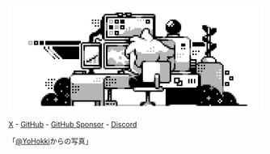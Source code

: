 ![ghbanner](ghbanner.png)

<a target="_blank" href="https://x.com/314isme">X</a> -
<a target="_blank" href="https://github.com/314isme">GitHub</a> -
<a target="_blank" href="https://github.com/sponsors/314isme">GitHub Sponsor</a> -
<a target="_blank" href="https://discord.gg/314isme">Discord</a>

「<a target="_blank" href="https://x.com/YoHokki">@YoHokki</a>からの写真」
